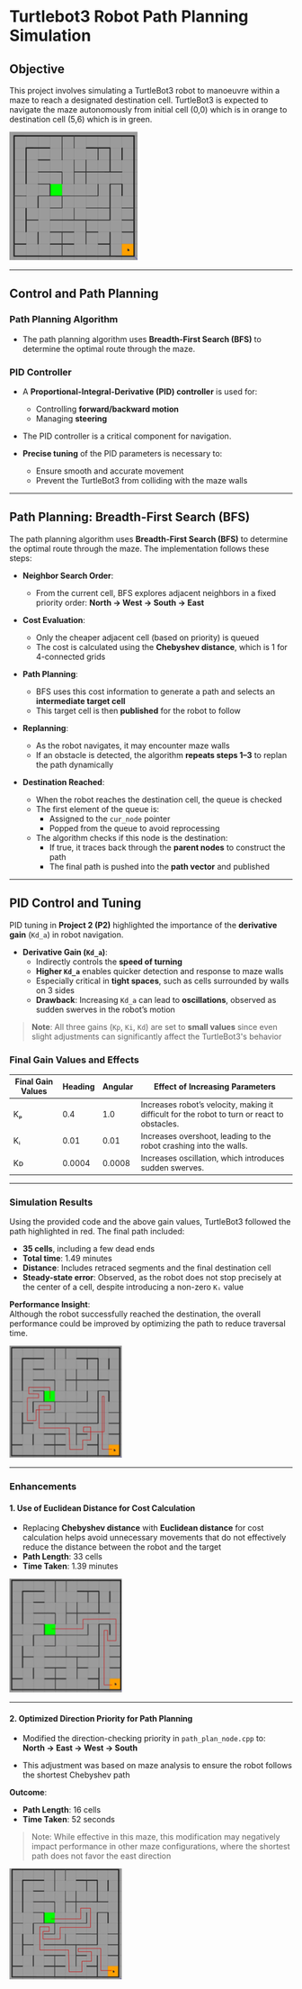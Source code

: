 # Turtlebot3 Robot Path Planning Simulation

## Objective

This project involves simulating a TurtleBot3 robot to manoeuvre within a maze to reach a designated destination cell. TurtleBot3 is expected to navigate the maze autonomously from initial cell (0,0) which is in orange to destination cell (5,6) which is in green.

![Initial Conditions](assets/maze.png)

---

## Control and Path Planning

### Path Planning Algorithm

- The path planning algorithm uses **Breadth-First Search (BFS)** to determine the optimal route through the maze.

### PID Controller

- A **Proportional-Integral-Derivative (PID) controller** is used for:
  - Controlling **forward/backward motion**
  - Managing **steering**

- The PID controller is a critical component for navigation.

- **Precise tuning** of the PID parameters is necessary to:
  - Ensure smooth and accurate movement
  - Prevent the TurtleBot3 from colliding with the maze walls

---

## Path Planning: Breadth-First Search (BFS)

The path planning algorithm uses **Breadth-First Search (BFS)** to determine the optimal route through the maze. The implementation follows these steps:

- **Neighbor Search Order**:
  - From the current cell, BFS explores adjacent neighbors in a fixed priority order: **North → West → South → East**

- **Cost Evaluation**:
  - Only the cheaper adjacent cell (based on priority) is queued
  - The cost is calculated using the **Chebyshev distance**, which is 1 for 4-connected grids

- **Path Planning**:
  - BFS uses this cost information to generate a path and selects an **intermediate target cell**
  - This target cell is then **published** for the robot to follow

- **Replanning**:
  - As the robot navigates, it may encounter maze walls
  - If an obstacle is detected, the algorithm **repeats steps 1–3** to replan the path dynamically

- **Destination Reached**:
  - When the robot reaches the destination cell, the queue is checked
  - The first element of the queue is:
    - Assigned to the `cur_node` pointer
    - Popped from the queue to avoid reprocessing
  - The algorithm checks if this node is the destination:
    - If true, it traces back through the **parent nodes** to construct the path
    - The final path is pushed into the **path vector** and published

---

## PID Control and Tuning

PID tuning in **Project 2 (P2)** highlighted the importance of the **derivative gain** (`Kd_a`) in robot navigation.

- **Derivative Gain (`Kd_a`)**:
  - Indirectly controls the **speed of turning**
  - **Higher `Kd_a`** enables quicker detection and response to maze walls
  - Especially critical in **tight spaces**, such as cells surrounded by walls on 3 sides
  - **Drawback**: Increasing `Kd_a` can lead to **oscillations**, observed as sudden swerves in the robot’s motion

> **Note**: All three gains (`Kp`, `Ki`, `Kd`) are set to **small values** since even slight adjustments can significantly affect the TurtleBot3's behavior

### Final Gain Values and Effects

| Final Gain Values | Heading | Angular | Effect of Increasing Parameters |
|-------------------|---------|---------|---------------------------------|
| Kₚ                | 0.4     | 1.0     | Increases robot’s velocity, making it difficult for the robot to turn or react to obstacles. |
| Kᵢ                | 0.01    | 0.01    | Increases overshoot, leading to the robot crashing into the walls. |
| Kᴅ                | 0.0004  | 0.0008  | Increases oscillation, which introduces sudden swerves. |

---

### Simulation Results

Using the provided code and the above gain values, TurtleBot3 followed the path highlighted in red. The final path included:

- **35 cells**, including a few dead ends  
- **Total time**: 1.49 minutes  
- **Distance**: Includes retraced segments and the final destination cell  
- **Steady-state error**: Observed, as the robot does not stop precisely at the center of a cell, despite introducing a non-zero `Kᵢ` value

**Performance Insight**:  
Although the robot successfully reached the destination, the overall performance could be improved by optimizing the path to reduce traversal time.

<img src="assets/path1.png" width="200"/>

---

### Enhancements

#### 1. Use of Euclidean Distance for Cost Calculation

- Replacing **Chebyshev distance** with **Euclidean distance** for cost calculation helps avoid unnecessary movements that do not effectively reduce the distance between the robot and the target
- **Path Length**: 33 cells  
- **Time Taken**: 1.39 minutes

<img src="assets/cost.png" width="200"/>

---

#### 2. Optimized Direction Priority for Path Planning

- Modified the direction-checking priority in `path_plan_node.cpp` to:  
  **North → East → West → South**

- This adjustment was based on maze analysis to ensure the robot follows the shortest Chebyshev path

**Outcome**:
- **Path Length**: 16 cells  
- **Time Taken**: 52 seconds

> Note: While effective in this maze, this modification may negatively impact performance in other maze configurations, where the shortest path does not favor the east direction

<img src="assets/priority.png" width="200"/>
